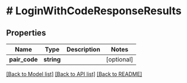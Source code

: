 # # LoginWithCodeResponseResults

## Properties

Name | Type | Description | Notes
------------ | ------------- | ------------- | -------------
**pair_code** | **string** |  | [optional]

[[Back to Model list]](../../README.md#models) [[Back to API list]](../../README.md#endpoints) [[Back to README]](../../README.md)
